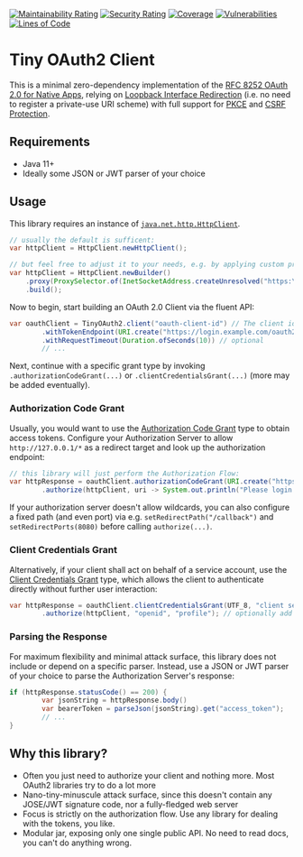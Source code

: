 [![Maintainability Rating](https://sonarcloud.io/api/project_badges/measure?project=coffeelibs_tiny-oauth2-client&metric=sqale_rating)](https://sonarcloud.io/summary/new_code?id=coffeelibs_tiny-oauth2-client)
[![Security Rating](https://sonarcloud.io/api/project_badges/measure?project=coffeelibs_tiny-oauth2-client&metric=security_rating)](https://sonarcloud.io/summary/new_code?id=coffeelibs_tiny-oauth2-client)
[![Coverage](https://sonarcloud.io/api/project_badges/measure?project=coffeelibs_tiny-oauth2-client&metric=coverage)](https://sonarcloud.io/summary/new_code?id=coffeelibs_tiny-oauth2-client)
[![Vulnerabilities](https://sonarcloud.io/api/project_badges/measure?project=coffeelibs_tiny-oauth2-client&metric=vulnerabilities)](https://sonarcloud.io/summary/new_code?id=coffeelibs_tiny-oauth2-client)
[![Lines of Code](https://sonarcloud.io/api/project_badges/measure?project=coffeelibs_tiny-oauth2-client&metric=ncloc)](https://sonarcloud.io/summary/new_code?id=coffeelibs_tiny-oauth2-client)

# Tiny OAuth2 Client

This is a minimal zero-dependency implementation of the [RFC 8252 OAuth 2.0 for Native Apps](https://datatracker.ietf.org/doc/html/rfc8252), relying
on [Loopback Interface Redirection](https://datatracker.ietf.org/doc/html/rfc8252#section-7.3) (i.e. no need to register a private-use URI scheme) with full
support for [PKCE](https://datatracker.ietf.org/doc/html/rfc8252#section-8.1) and [CSRF Protection](https://datatracker.ietf.org/doc/html/rfc8252#section-8.9).

## Requirements

* Java 11+
* Ideally some JSON or JWT parser of your choice

## Usage

This library requires an instance of [`java.net.http.HttpClient`](https://docs.oracle.com/en/java/javase/21/docs/api/java.net.http/java/net/http/HttpClient.html).

```java
// usually the default is sufficent:
var httpClient = HttpClient.newHttpClient();

// but feel free to adjust it to your needs, e.g. by applying custom proxy settings:
var httpClient = HttpClient.newBuilder()
    .proxy(ProxySelector.of(InetSocketAddress.createUnresolved("https:\\example.com",1337)))
    .build();
```

Now to begin, start building an OAuth 2.0 Client via the fluent API:

```java
var oauthClient = TinyOAuth2.client("oauth-client-id") // The client identifier
		.withTokenEndpoint(URI.create("https://login.example.com/oauth2/token")) // The token endpoint
		.withRequestTimeout(Duration.ofSeconds(10)) // optional
        // ...
```

Next, continue with a specific grant type by invoking `.authorizationCodeGrant(...)` or `.clientCredentialsGrant(...)` (more may be added eventually).

### Authorization Code Grant
Usually, you would want to use the [Authorization Code Grant](https://datatracker.ietf.org/doc/html/rfc6749#section-4.1) type to obtain access tokens.
Configure your Authorization Server to allow `http://127.0.0.1/*` as a redirect target and look up the authorization endpoint:

```java
// this library will just perform the Authorization Flow:
var httpResponse = oauthClient.authorizationCodeGrant(URI.create("https://login.example.com/oauth2/authorize"))
		.authorize(httpClient, uri -> System.out.println("Please login on " + uri), "openid", "profile"); // optionally add scopes here);
```

If your authorization server doesn't allow wildcards, you can also configure a fixed path (and even port) via e.g. `setRedirectPath("/callback")` and `setRedirectPorts(8080)` before calling `authorize(...)`.

### Client Credentials Grant
Alternatively, if your client shall act on behalf of a service account, use the [Client Credentials Grant](https://datatracker.ietf.org/doc/html/rfc6749#section-4.4) type,
which allows the client to authenticate directly without further user interaction:

```java
var httpResponse = oauthClient.clientCredentialsGrant(UTF_8, "client secret")
        .authorize(httpClient, "openid", "profile"); // optionally add scopes here
```

### Parsing the Response
For maximum flexibility and minimal attack surface, this library does not include or depend on a specific parser. Instead, use a JSON or JWT parser of your choice to parse the Authorization Server's response:

```java
if (httpResponse.statusCode() == 200) {
		var jsonString = httpResponse.body()
		var bearerToken = parseJson(jsonString).get("access_token");
		// ...
}
```

## Why this library?

* Often you just need to authorize your client and nothing more. Most OAuth2 libraries try to do a lot more
* Nano-tiny-minuscule attack surface, since this doesn't contain any JOSE/JWT signature code, nor a fully-fledged web server
* Focus is strictly on the authorization flow. Use any library for dealing with the tokens, you like.
* Modular jar, exposing only one single public API. No need to read docs, you can't do anything wrong.